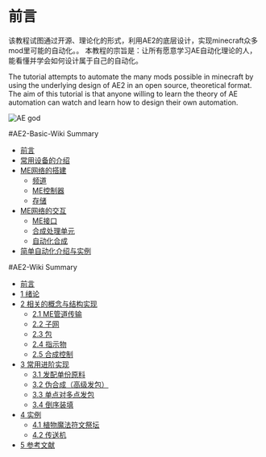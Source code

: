 # 前言

该教程试图通过开源、理论化的形式，利用AE2的底层设计，实现minecraft众多mod里可能的自动化。。 本教程的宗旨是：让所有愿意学习AE自动化理论的人，能看懂并学会如何设计属于自己的自动化。

The tutorial attempts to automate the many mods possible in minecraft by using the underlying design of AE2 in an open source, theoretical format. The aim of this tutorial is that anyone willing to learn the theory of AE automation can watch and learn how to design their own automation.

![AE god](https://github.com/philogos/Applied-Energistics-2-From-Mastery-to-Ultimate-tutorial-series/assets/113762899/478cdd5a-6b31-4129-9462-c66843be1247)

#AE2-Basic-Wiki  Summary

* [前言](../AE2-Wiki/README.md)
* [常用设备的介绍](../AE2-Wiki/常用设备的介绍.md)
* [ME网络的搭建](../AE2-Wiki/ME网络的搭建/README.md)
  * [频道](../AE2-Wiki/ME网络的搭建/频道.md)
  * [ME控制器](../AE2-Wiki/ME网络的搭建/ME控制器.md)
  * [存储](../AE2-Wiki/ME网络的搭建/存储.md)
* [ME网络的交互](../AE2-Wiki/ME网络的交互/README.md)
  * [ME接口](../AE2-Wiki/ME网络的交互/ME接口.md)
  * [合成处理单元](../AE2-Wiki/ME网络的交互/合成处理单元.md)
  * [自动化合成](../AE2-Wiki/ME网络的交互/自动化合成.md)
* [简单自动化介绍与实例](../AE2-Wiki/简单自动化介绍与实例.md)

#AE2-Wiki  Summary

* [前言](../AE2-Wiki/README.md)
* [1 绪论](../AE2-Wiki/1-绪论.md)
* [2 相关的概念与结构实现](../AE2-Wiki/2-相关的概念与实现/README.md)
  * [2.1 ME管道传输](../AE2-Wiki/2-相关的概念与实现/2.1-ME管道传输.md)
  * [2.2 子网](../AE2-Wiki/2-相关的概念与实现/2.2-子网.md)
  * [2.3 包](../AE2-Wiki/2-相关的概念与实现/2.3-包.md)
  * [2.4 指示物](../AE2-Wiki/2-相关的概念与实现/2.4-指示物.md)
  * [2.5 合成控制](../AE2-Wiki/2-相关的概念与实现/2.5-合成控制.md)
* [3 常用进阶实现](../AE2-Wiki/3-常用进阶实现/README.md)
  * [3.1 发配单份原料](../AE2-Wiki/3-常用进阶实现/3.1-发配单份原料（高级发包）.md)
  * [3.2 伪合成（高级发包）](../AE2-Wiki/3-常用进阶实现/3.2-伪合成（高级发包）.md)
  * [3.3 单点对多点发包](../AE2-Wiki/3-常用进阶实现/3.3-单点对多点发包.md)
  * [3.4 倒序装填](../AE2-Wiki/3-常用进阶实现/3.4-倒序装填.md)
* [4 实例](../AE2-Wiki/4-实例/README.md)
  * [4.1 植物魔法符文祭坛](../AE2-Wiki/4-实例/4.1-植物魔法符文祭坛.md)
  * [4.2 传送机](../AE2-Wiki/4-实例/4.2-传送机.md)
* [5 参考文献](../AE2-Wiki/5-参考文献.md)
